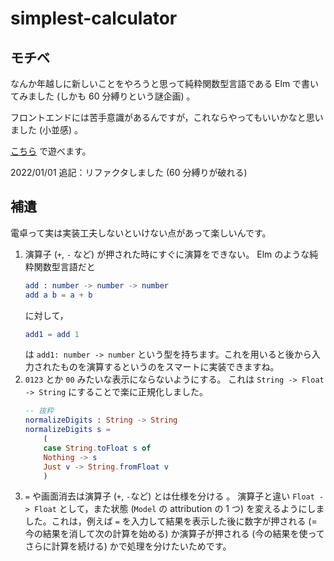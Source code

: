 # simplest-calculator

## モチベ
なんか年越しに新しいことをやろうと思って純粋関数型言語である Elm で書いてみました (しかも 60 分縛りという謎企画) 。

フロントエンドには苦手意識があるんですが，これならやってもいいかなと思いました (小並感) 。

[こちら](https://somisawa.github.io/simplest-calculator/ ) で遊べます。

2022/01/01 追記：リファクタしました (60 分縛りが破れる)

## 補遺

電卓って実は実装工夫しないといけない点があって楽しいんです。
1. 演算子 (`+`, `-` など) が押された時にすぐに演算をできない。
    Elm のような純粋関数型言語だと
    ```elm
    add : number -> number -> number
    add a b = a + b
    ```
    に対して，
    ```elm
    add1 = add 1
    ```
    は `add1: number -> number` という型を持ちます。これを用いると後から入力されたものを演算するというのをスマートに実装できますね。
2. `0123` とか `00` みたいな表示にならないようにする。
    これは `String -> Float -> String` にすることで楽に正規化しました。
    ```elm
    -- 抜粋
    normalizeDigits : String -> String 
    normalizeDigits s =
        (
        case String.toFloat s of
        Nothing -> s 
        Just v -> String.fromFloat v
        )
    ```
3. `=` や画面消去は演算子 (`+`, `-`など) とは仕様を分ける 。
    演算子と違い `Float -> Float` として，また状態 (`Model` の attribution の 1 つ) を変えるようにしました。これは，例えば `=` を入力して結果を表示した後に数字が押される (= 今の結果を消して次の計算を始める) か演算子が押される (今の結果を使ってさらに計算を続ける) かで処理を分けたいためです。

